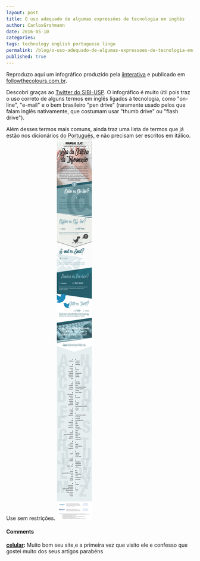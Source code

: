 ```yaml
---
layout: post
title: O uso adequado de algumas expressões de tecnologia em inglês
author: CarlosGrohmann
date: 2016-05-10
categories: 
tags: technology english portuguese lingo
permalink: /blog/o-uso-adequado-de-algumas-expressoes-de-tecnologia-em-ingles/
published: true
---
```



Reproduzo aqui um infográfico produzido pela [iinterativa](http://www.iinterativa.com.br) e publicado em [followthecolours.com.br](http://followthecolours.com.br/just-coolt/online-ou-on-line-infografico-traz-uso-adequado-de-expressoes-da-cultura-digital/).   

Descobri graças ao [Twitter do SIBI-USP](https://twitter.com/sibiusp). O infográfico é muito útil pois traz o uso correto de alguns termos em inglês ligados à tecnologia, como "on-line", "e-mail" e o bem brasileiro "pen drive" (raramente usado pelos que falam inglês nativamente, que costumam usar "thumb drive" ou "flash drive").   

Além desses termos mais comuns, ainda traz uma lista de termos que já estão nos dicionários do Português, e não precisam ser escritos em itálico. Use sem restrições. ![follow-the-colours-infografico-como-escrever-expressoes-cultura-digital-iinterativa](/img/follow-the-colours-infografico-como-escrever-expressoes-cultura-digital-iinterativa.png)



#### Comments

**[celular](#15906 "2016-08-14 11:28:35"):** Muito bom seu site,e a primeira vez que visito ele e confesso que gostei muito dos seus artigos parabéns



